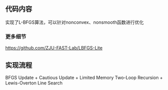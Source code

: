 ## 代码内容

实现了L-BFGS算法，可以针对nonconvex、nonsmooth函数进行优化

### 更多细节
https://github.com/ZJU-FAST-Lab/LBFGS-Lite

## 实现流程

BFGS Update   +  Cautious Update   +  Limited Memory Two-Loop Recursion   +   Lewis-Overton Line Search
